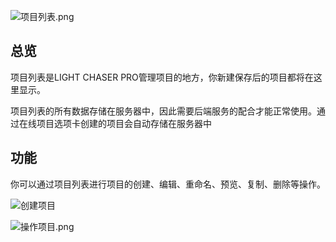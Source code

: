 ![项目列表.png](项目列表.png)

## 总览

项目列表是LIGHT CHASER PRO管理项目的地方，你新建保存后的项目都将在这里显示。

项目列表的所有数据存储在服务器中，因此需要后端服务的配合才能正常使用。通过在线项目选项卡创建的项目会自动存储在服务器中

## 功能

你可以通过项目列表进行项目的创建、编辑、重命名、预览、复制、删除等操作。

![创建项目](创建项目.png)

![操作项目.png](操作项目.png)